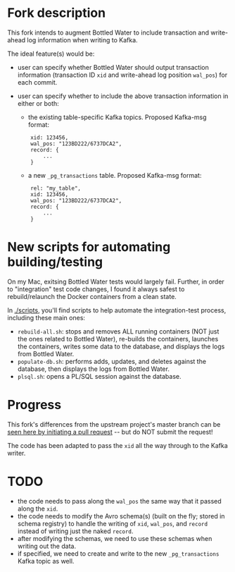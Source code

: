 # Fork description

This fork intends to augment Bottled Water to include transaction and write-ahead log information when writing to Kafka.

The ideal feature(s) would be:

* user can specify whether Bottled Water should output transaction information (transaction ID `xid` and write-ahead log position `wal_pos`) for each commit. 
* user can specify whether to include the above transaction information in either or both:

    - the existing table-specific Kafka topics. Proposed Kafka-msg format:
    ```
        xid: 123456,
        wal_pos: "123BD222/6737DCA2",
        record: {
            ...
        }
    ```

    - a new `_pg_transactions` table. Proposed Kafka-msg format:
    ```
        rel: "my_table",
        xid: 123456,
        wal_pos: "123BD222/6737DCA2",
        record: {
            ...
        }
    ```


# New scripts for automating building/testing

On my Mac, exitsing Bottled Water tests would largely fail. Further, in order to "integration" test code changes, I found it always safest to rebuild/relaunch the Docker containers from a clean state.

In [./scripts](scripts), you'll find scripts to help automate the integration-test process, including these main ones:

* `rebuild-all.sh`: stops and removes ALL running containers (NOT just the ones related to Bottled Water), re-builds the containers, launches the containers, writes some data to the database, and displays the logs from Bottled Water.
* `populate-db.sh`: performs adds, updates, and deletes against the database, then displays the logs from Bottled Water.
* `plsql.sh`: opens a PL/SQL session against the database.


# Progress

This fork's differences from the upstream project's master branch can be [seen here by initiating a pull request](https://github.com/confluentinc/bottledwater-pg/compare/master...david--smith:feature/transactions?expand=1) -- but do NOT submit the request!

The code has been adapted to pass the `xid` all the way through to the Kafka writer. 

# TODO

* the code needs to pass along the `wal_pos` the same way that it passed along the `xid`. 
* the code needs to modify the Avro schema(s) (built on the fly; stored in schema registry) to handle the writing of `xid`, `wal_pos`, and `record` instead of writing just the naked `record`.
* after modifying the schemas, we need to use these schemas when writing out the data.
* if specified, we need to create and write to the new `_pg_transactions` Kafka topic as well.



